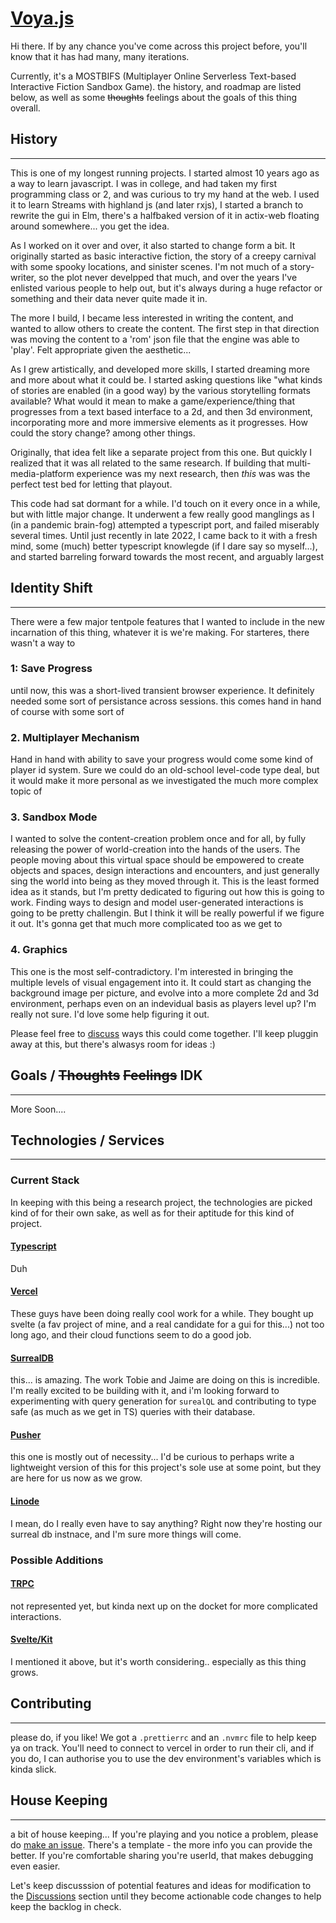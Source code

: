 # [Voya.js](http://voya-js-sl.vercel.app/)

Hi there. If by any chance you've come across this project before, you'll know that it has had many, many iterations.

Currently, it's a MOSTBIFS (Multiplayer Online Serverless Text-based Interactive Fiction Sandbox Game). the history, and roadmap are listed below, as well as some ~~thoughts~~ feelings about the goals of this thing overall.

## History

---

This is one of my longest running projects. I started almost 10 years ago as a way to learn javascript. I was in college, and had taken my first programming class or 2, and was curious to try my hand at the web. I used it to learn Streams with highland js (and later rxjs), I started a branch to rewrite the gui in Elm, there's a halfbaked version of it in actix-web floating around somewhere... you get the idea.

As I worked on it over and over, it also started to change form a bit. It originally started as basic interactive fiction, the story of a creepy carnival with some spooky locations, and sinister scenes. I'm not much of a story-writer, so the plot never develpped that much, and over the years I've enlisted various people to help out, but it's always during a huge refactor or something and their data never quite made it in.

The more I build, I became less interested in writing the content, and wanted to allow others to create the content. The first step in that direction was moving the content to a 'rom' json file that the engine was able to 'play'. Felt appropriate given the aesthetic...

As I grew artistically, and developed more skills, I started dreaming more and more about what it could be. I started asking questions like "what kinds of stories are enabled (in a good way) by the various storytelling formats available? What would it mean to make a game/experience/thing that progresses from a text based interface to a 2d, and then 3d environment, incorporating more and more immersive elements as it progresses. How could the story change? among other things.

Originally, that idea felt like a separate project from this one. But quickly I realized that it was all related to the same research. If building that multi-media-platform experience was my next research, then _this_ was was the perfect test bed for letting that playout.

This code had sat dormant for a while. I'd touch on it every once in a while, but with little major change. It underwent a few really good manglings as I (in a pandemic brain-fog) attempted a typescript port, and failed miserably several times. Until just recently in late 2022, I came back to it with a fresh mind, some (much) better typescript knowlegde (if I dare say so myself...), and started barreling forward towards the most recent, and arguably largest

## Identity Shift

---

There were a few major tentpole features that I wanted to include in the new incarnation of this thing, whatever it is we're making. For starteres, there wasn't a way to

### 1: Save Progress

until now, this was a short-lived transient browser experience. It definitely needed some sort of persistance across sessions. this comes hand in hand of course with some sort of

### 2. Multiplayer Mechanism

Hand in hand with ability to save your progress would come some kind of player id system. Sure we could do an old-school level-code type deal, but it would make it more personal as we investigated the much more complex topic of

### 3. Sandbox Mode

I wanted to solve the content-creation problem once and for all, by fully releasing the power of world-creation into the hands of the users. The people moving about this virtual space should be empowered to create objects and spaces, design interactions and encounters, and just generally sing the world into being as they moved through it. This is the least formed idea as it stands, but I'm pretty dedicated to figuring out how this is going to work. Finding ways to design and model user-generated interactions is going to be pretty challengin. But I think it will be really powerful if we figure it out. It's gonna get that much more complicated too as we get to

### 4. Graphics

This one is the most self-contradictory. I'm interested in bringing the multiple levels of visual engagement into it. It could start as changing the background image per picture, and evolve into a more complete 2d and 3d environment, perhaps even on an indevidual basis as players level up? I'm really not sure. I'd love some help figuring it out.

Please feel free to [discuss](https://github.com/trevorsargent/voya.js/discussions) ways this could come together. I'll keep pluggin away at this, but there's alwasys room for ideas :)

## Goals / ~~Thoughts~~ ~~Feelings~~ IDK

---

More Soon....

## Technologies / Services

---

### Current Stack

In keeping with this being a research project, the technologies are picked kind of for their own sake, as well as for their aptitude for this kind of project.

#### [Typescript](https://www.typescriptlang.org/)

Duh

#### [Vercel](https://vercel.com/docs)

These guys have been doing really cool work for a while. They bought up svelte (a fav project of mine, and a real candidate for a gui for this...) not too long ago, and their cloud functions seem to do a good job.

#### [SurrealDB](https://surrealdb.com/)

this... is amazing. The work Tobie and Jaime are doing on this is incredible. I'm really excited to be building with it, and i'm looking forward to experimenting with query generation for `surealQL` and contributing to type safe (as much as we get in TS) queries with their database.

#### [Pusher](https://pusher.com/)

this one is mostly out of necessity... I'd be curious to perhaps write a lightweight version of this for this project's sole use at some point, but they are here for us now as we grow.

#### [Linode](https://linode.com)

I mean, do I really even have to say anything? Right now they're hosting our surreal db instnace, and I'm sure more things will come.

### Possible Additions

#### [TRPC](https://trpc.io/)

not represented yet, but kinda next up on the docket for more complicated interactions.

#### [Svelte/Kit](https://svelte.dev/)

I mentioned it above, but it's worth considering.. especially as this thing grows.

## Contributing

---

please do, if you like! We got a `.prettierrc` and an `.nvmrc` file to help keep ya on track. You'll need to connect to vercel in order to run their cli, and if you do, I can authorise you to use the dev environment's variables which is kinda slick.

## House Keeping

---

a bit of house keeping... If you're playing and you notice a problem, please do [make an issue](https://github.com/trevorsargent/voya.js/issues/new/choose). There's a template - the more info you can provide the better. If you're comfortable sharing you're userId, that makes debugging even easier.

Let's keep discusssion of potential features and ideas for modification to the [Discussions](https://github.com/trevorsargent/voya.js/discussions) section until they become actionable code changes to help keep the backlog in check.
